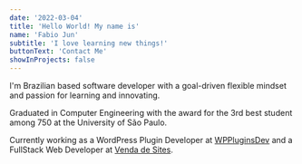 ```yaml
---
date: '2022-03-04'
title: 'Hello World! My name is'
name: 'Fabio Jun'
subtitle: 'I love learning new things!'
buttonText: 'Contact Me'
showInProjects: false
---
```


I'm Brazilian based software developer with a goal-driven flexible mindset and passion for learning and innovating.

Graduated in Computer Engineering with the award for the 3rd best student among 750 at the University of São Paulo.

Currently working as a WordPress Plugin Developer at [WPPluginsDev](https://wpplugins.dev) and a FullStack Web Developer at [Venda de Sites](https://vendadesites.com.br/).
